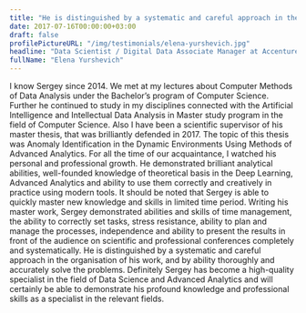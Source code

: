 ```yaml
---
title: "He is distinguished by a systematic and careful approach in the organisation of his work"
date: 2017-07-16T00:00:00+03:00
draft: false
profilePictureURL: "/img/testimonials/elena-yurshevich.jpg"
headline: "Data Scientist / Digital Data Associate Manager at Accenture"
fullName: "Elena Yurshevich"
---
```


I know Sergey since 2014. We met at my lectures about Computer Methods of Data Analysis under the Bachelor’s program of Computer Science. Further he continued to study in my disciplines connected with the Artificial Intelligence and Intellectual Data Analysis in Master study program in the field of Computer Science. Also I have been a scientific supervisor of his master thesis, that was brilliantly defended in 2017. The topic of this thesis was Anomaly Identification in the Dynamic Environments Using Methods of Advanced Analytics. For all the time of our acquaintance, I watched his personal and professional growth. He demonstrated brilliant analytical abilities, well-founded knowledge of theoretical basis in the Deep Learning, Advanced Analytics and ability to use them correctly and creatively in practice using modern tools. It should be noted that Sergey is able to quickly master new knowledge and skills in limited time period. Writing his master work, Sergey demonstrated abilities and skills of time management, the ability to correctly set tasks, stress resistance, ability to plan and manage the processes, independence and ability to present the results in front of the audience on scientific and professional conferences completely and systematically. He is distinguished by a systematic and careful approach in the organisation of his work, and by ability thoroughly and accurately solve the problems. Definitely Sergey has become a high-quality specialist in the field of Data Science and Advanced Analytics and will certainly be able to demonstrate his profound knowledge and professional skills as a specialist in the relevant fields.
